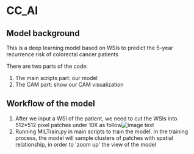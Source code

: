 # CC_AI

## Model background

This is a deep learning model based on WSIs to predict the 5-year recurrence risk of colorectal cancer patients

There are two parts of the code:
1. The main scripts part: our model
2. The CAM part: show our CAM visualization

## Workflow of the model

1. After we input a WSI of the patient, we need to cut the WSIs into 512*512 pixel patches under 10X as follow![image text](https://github.com/PRAETORIANCOHORT/CC_AI/tree/main/images/img2.png "DBSCAN Performance Comparison")
2. Running MILTrain.py in main scripts to train the model. In the training process, the model will sample clusters of patches with spatial relationship, in order to 'zoom up' the view of the model

   
   


